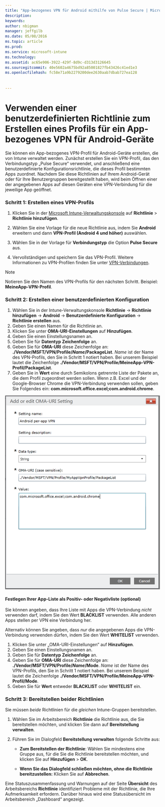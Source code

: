 ```yaml
---
title: "App-bezogenes VPN für Android mithilfe von Pulse Secure | Microsoft Intune"
description: 
keywords: 
author: nbigman
manager: jeffgilb
ms.date: 05/08/2016
ms.topic: article
ms.prod: 
ms.service: microsoft-intune
ms.technology: 
ms.assetid: ac65e906-3922-429f-8d9c-d313d3126645
ms.sourcegitcommit: 40e5602a4675bd92a85001827fb43426c41ed1e3
ms.openlocfilehash: fc58e71a9b2279200dee2630aab7dbab727ea128


---
```


# Verwenden einer benutzerdefinierten Richtlinie zum Erstellen eines Profils für ein App-bezogenes VPN für Android-Geräte

Sie können ein App-bezogenes VPN-Profil für Android-Geräte erstellen, die von Intune verwaltet werden. Zunächst erstellen Sie ein VPN-Profil, das den Verbindungstyp „Pulse Secure“ verwendet, und anschließend eine benutzerdefinierte Konfigurationsrichtlinie, die dieses Profil bestimmten Apps zuordnet. Nachdem Sie diese Richtlinien auf Ihrem Android-Gerät oder für Ihre Benutzergruppen bereitgestellt haben, wird beim Öffnen einer der angegebenen Apps auf diesen Geräten eine VPN-Verbindung für die jeweilige App geöffnet. 

### Schritt 1: Erstellen eines VPN-Profils

1. Klicken Sie in der [Microsoft Intune-Verwaltungskonsole](https://manage.microsoft.com) auf **Richtlinie** > **Richtlinie hinzufügen**.
2. Wählen Sie eine Vorlage für die neue Richtlinie aus, indem Sie **Android** erweitern und dann **VPN-Profil (Android 4 und höher)** auswählen.

3. Wählen Sie in der Vorlage für **Verbindungstyp** die Option **Pulse Secure** aus.
4. Vervollständigen und speichern Sie das VPN-Profil. Weitere Informationen zu VPN-Profilen finden Sie unter [VPN-Verbindungen](vpn-connections-in-microsoft-intune.md).

> [!NOTE]
Notieren Sie den Namen des VPN-Profils für den nächsten Schritt. Beispiel: **MeineApp-VPN-Profil**.
   
### Schritt 2: Erstellen einer benutzerdefinierten Konfiguration
    
   1. Wählen Sie in der Intune-Verwaltungskonsole **Richtlinie** -> **Richtlinie hinzufügen** -> **Android** -> **Benutzerdefinierte Konfiguration** -> **Richtlinie erstellen** aus.
   2. Geben Sie einen Namen für die Richtlinie an.
   3. Klicken Sie unter **OMA-URI-Einstellungen** auf **Hinzufügen**.
   4. Geben Sie einen Einstellungsnamen an.
   5. Geben Sie für **Datentyp** **Zeichenfolge** an.
   6. Geben Sie für **OMA-URI** diese Zeichenfolge an: **./Vendor/MSFT/VPN/Profile/*Name*/PackageList**. *Name* ist der Name des VPN-Profils, den Sie in Schritt 1 notiert haben. Bei unserem Beispiel lautet die Zeichenfolge **./Vendor/MSFT/VPN/Profile/MeineApp-VPN-Profil/PackageList**.
   7.   Geben Sie in **Wert** eine durch Semikolons getrennte Liste der Pakete an, die dem Profil zugeordnet werden sollen.  Wenn z.B. Excel und der Google-Browser Chrome die VPN-Verbindung verwenden sollen, geben Sie Folgendes ein: **com.microsoft.office.excel;com.android.chrome**.
  

   ![Beispiel einer benutzerdefinierten Richtlinie für ein App-bezogenes VPN für Android](..\media\android_per_app_vpn_oma_uri.png) 
#### Festlegen Ihrer App-Liste als Positiv- oder Negativliste (optional)
Sie können angeben, dass Ihre Liste mit Apps die VPN-Verbindung *nicht* verwenden darf, indem Sie den Wert **BLACKLIST** verwenden.  Alle anderen Apps stellen per VPN eine Verbindung her.

Alternativ können Sie angeben, dass *nur* die angegebenen Apps die VPN-Verbindung verwenden dürfen, indem Sie den Wert **WHITELIST** verwenden.
 

1.  Klicken Sie unter „OMA-URI-Einstellungen“ auf **Hinzufügen**.
2.  Geben Sie einen Einstellungsnamen an.
3.  Geben Sie für **Datentyp** **Zeichenfolge** an.
4.  Geben Sie für **OMA-URI** diese Zeichenfolge an: **./Vendor/MSFT/VPN/Profile/*Name*/Mode**. *Name* ist der Name des VPN-Profils, den Sie in Schritt 1 notiert haben. Bei unserem Beispiel lautet die Zeichenfolge **./Vendor/MSFT/VPN/Profile/MeineApp-VPN-Profil/Mode**.
5.  Geben Sie für **Wert** entweder **BLACKLIST** oder **WHITELIST** ein. 


   
### Schritt 3: Bereitstellen beider Richtlinien

Sie müssen *beide* Richtlinien für die *gleichen* Intune-Gruppen bereitstellen.

   1.  Wählen Sie im Arbeitsbereich **Richtlinie** die Richtlinie aus, die Sie bereitstellen möchten, und klicken Sie dann auf **Bereitstellung verwalten**.

2.  Führen Sie im Dialogfeld **Bereitstellung verwalten** folgende Schritte aus:

    -   **Zum Bereitstellen der Richtlinie**: Wählen Sie mindestens eine Gruppe aus, für die Sie die Richtlinie bereitstellen möchten, und klicken Sie auf **Hinzufügen** &gt; **OK**.

    -   **Wenn Sie das Dialogfeld schließen möchten, ohne die Richtlinie bereitzustellen:** Klicken Sie auf **Abbrechen**.

Eine Statuszusammenfassung und Warnungen auf der Seite **Übersicht** des Arbeitsbereichs **Richtlinie** identifiziert Probleme mit der Richtlinie, die Ihre Aufmerksamkeit erfordern. Darüber hinaus wird eine Statusübersicht im Arbeitsbereich „Dashboard“ angezeigt.




<!--HONumber=Jul16_HO2-->


